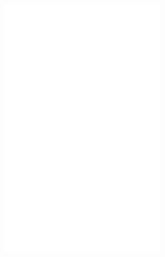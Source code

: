 <div align="center">
    <img src="readme.svg" width="800" height="800" alt="Sigmanificient's readme">
</div>

